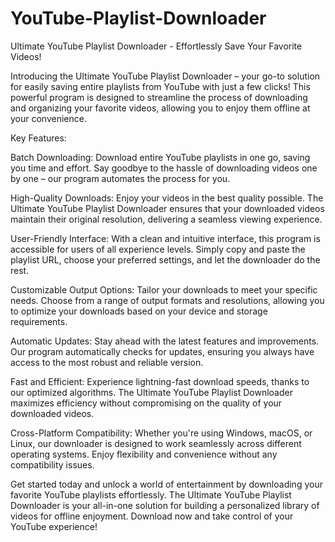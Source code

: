 # YouTube-Playlist-Downloader
Ultimate YouTube Playlist Downloader - Effortlessly Save Your Favorite Videos!

Introducing the Ultimate YouTube Playlist Downloader – your go-to solution for easily saving entire playlists from YouTube with just a few clicks! This powerful program is designed to streamline the process of downloading and organizing your favorite videos, allowing you to enjoy them offline at your convenience.

Key Features:

Batch Downloading:
Download entire YouTube playlists in one go, saving you time and effort. Say goodbye to the hassle of downloading videos one by one – our program automates the process for you.

High-Quality Downloads:
Enjoy your videos in the best quality possible. The Ultimate YouTube Playlist Downloader ensures that your downloaded videos maintain their original resolution, delivering a seamless viewing experience.

User-Friendly Interface:
With a clean and intuitive interface, this program is accessible for users of all experience levels. Simply copy and paste the playlist URL, choose your preferred settings, and let the downloader do the rest.

Customizable Output Options:
Tailor your downloads to meet your specific needs. Choose from a range of output formats and resolutions, allowing you to optimize your downloads based on your device and storage requirements.

Automatic Updates:
Stay ahead with the latest features and improvements. Our program automatically checks for updates, ensuring you always have access to the most robust and reliable version.

Fast and Efficient:
Experience lightning-fast download speeds, thanks to our optimized algorithms. The Ultimate YouTube Playlist Downloader maximizes efficiency without compromising on the quality of your downloaded videos.

Cross-Platform Compatibility:
Whether you're using Windows, macOS, or Linux, our downloader is designed to work seamlessly across different operating systems. Enjoy flexibility and convenience without any compatibility issues.

Get started today and unlock a world of entertainment by downloading your favorite YouTube playlists effortlessly. The Ultimate YouTube Playlist Downloader is your all-in-one solution for building a personalized library of videos for offline enjoyment. Download now and take control of your YouTube experience!
